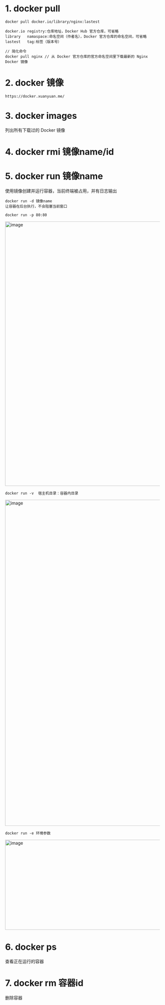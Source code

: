   # 1. docker pull
```
docker pull docker.io/library/nginx:lastest

docker.io registry:仓库地址，Docker Hub 官方仓库，可省略
library   namaspace:命名空间（作者名），Docker 官方仓库的命名空间，可省略
lastest   tag:标签（版本号）

// 简化命令
docker pull nginx // 从 Docker 官方仓库的官方命名空间里下载最新的 Nginx Docker 镜像
```

# 2. docker 镜像
`https://docker.xuanyuan.me/`

# 3. docker images
列出所有下载过的 Docker 镜像

# 4. docker rmi 镜像name/id

# 5. docker run 镜像name
使用镜像创建并运行容器，当前终端被占用，并有日志输出
```
docker run -d 镜像name
让容器在后台执行，不会阻塞当前窗口
```

```
docker run -p 80:80
```
<img width="1770" height="858" alt="image" src="https://github.com/user-attachments/assets/d7113c56-546d-42b3-af04-29985f0b970c" />

```
docker run -v  宿主机目录：容器内目录
```
<img width="1618" height="1058" alt="image" src="https://github.com/user-attachments/assets/aa8e4346-9b21-4948-aed8-ea23cf9534dd" />

```
docker run -e 环境参数
```
<img width="1168" height="292" alt="image" src="https://github.com/user-attachments/assets/6eb8909c-2639-4f93-8dd6-75928a8be286" />

# 6. docker ps 
 查看正在运行的容器

 # 7. docker rm 容器id
 删除容器

